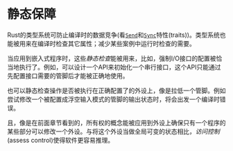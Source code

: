 # 静态保障

Rust的类型系统可防止编译时的数据竞争(看[`Send`]和[`Sync`]特性(traits))。类型系统也能被用来在编译时检查其它属性；减少某些案例中运行时检查的需要。

[`Send`]: https://doc.rust-lang.org/core/marker/trait.Send.html
[`Sync`]: https://doc.rust-lang.org/core/marker/trait.Sync.html

当应用到嵌入式程序时，这些*静态检查*能被用来，比如，强制I/O接口的配置被恰当地执行了。例如，可以设计一个API来初始化一个串行接口，这个API只能通过先配置接口需要的管脚后才能被正确地使用。

也可以静态检查操作是否被执行在正确配置了的外设上，像是拉低一个管脚。例如尝试修改一个被配置成浮空输入模式的管脚的输出状态时，将会出发一个编译时错误。

且，像是在前面章节看到的，所有权的概念能被应用到外设上确保只有一个程序的某些部分可以修改一个外设。与将这个外设当做全局可变的状态相比，*访问控制*(assess control)使得软件更容易推理。

